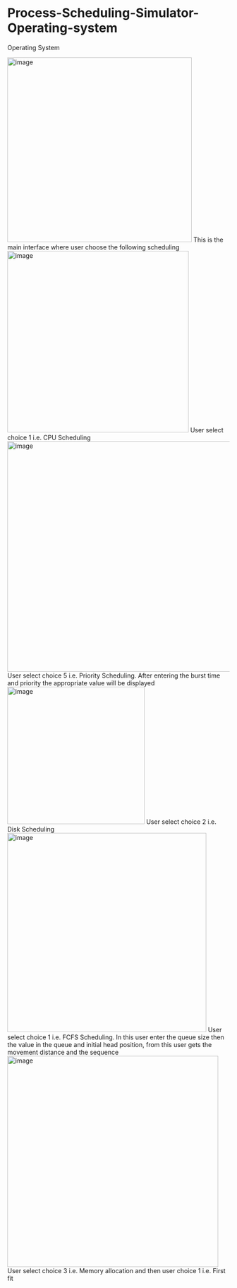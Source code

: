 # Process-Scheduling-Simulator-Operating-system
 Operating System

  <img width="418" alt="image" src="https://github.com/2002kartik12/Process-Scheduling-Simulator-Operating-system/assets/110666936/871e0558-c990-49ff-843a-f38c5dfaaac2">
  This is the main interface where user choose the following scheduling

 
  <img width="411" alt="image" src="https://github.com/2002kartik12/Process-Scheduling-Simulator-Operating-system/assets/110666936/0f5b9b0f-5366-4e9e-8ba3-c7f6d334d434">
  User select choice 1 i.e. CPU Scheduling

 
  <img width="522" alt="image" src="https://github.com/2002kartik12/Process-Scheduling-Simulator-Operating-system/assets/110666936/586609b9-c141-44e7-b8ce-6433cdcea886">
User select choice 5 i.e. Priority Scheduling. After entering the burst time and priority the appropriate value will be displayed

  
  <img width="311" alt="image" src="https://github.com/2002kartik12/Process-Scheduling-Simulator-Operating-system/assets/110666936/b33903ea-8cad-4058-9aef-3b33fef042ae">
User select choice 2 i.e. Disk Scheduling

  
  <img width="451" alt="image" src="https://github.com/2002kartik12/Process-Scheduling-Simulator-Operating-system/assets/110666936/63281cdf-4688-4ed6-b39b-12a2de31011e">
User select choice 1 i.e. FCFS Scheduling. In this user enter the queue size then the value in the queue and initial head position, from this user gets the movement distance and the sequence

<img width="478" alt="image" src="https://github.com/2002kartik12/Process-Scheduling-Simulator-Operating-system/assets/110666936/821f6660-9980-42cf-9305-a13207e66527">
User select choice 3 i.e. Memory allocation and then user choice 1 i.e. First fit




